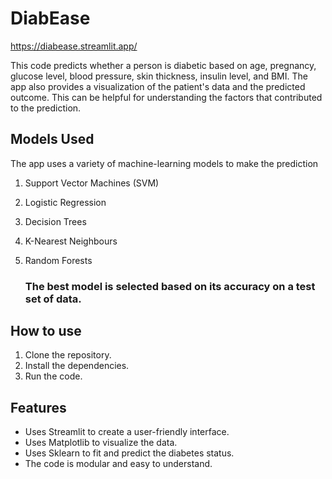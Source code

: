 # DiabEase
https://diabease.streamlit.app/

This code predicts whether a person is diabetic based on age, pregnancy, glucose level, blood pressure, skin thickness, insulin level, and BMI. The app also provides a visualization of the patient's data and the predicted outcome. This can be helpful for understanding the factors that contributed to the prediction.

## Models Used
The app uses a variety of machine-learning models to make the prediction 

1. Support Vector Machines (SVM)
2. Logistic Regression
3. Decision Trees
4. K-Nearest Neighbours
5. Random Forests

   ### **The best model is selected based on its accuracy on a test set of data.** ###


## How to use

1. Clone the repository.
2. Install the dependencies.
3. Run the code.

## Features

* Uses Streamlit to create a user-friendly interface.
* Uses Matplotlib to visualize the data.
* Uses Sklearn to fit and predict the diabetes status.
* The code is modular and easy to understand.
